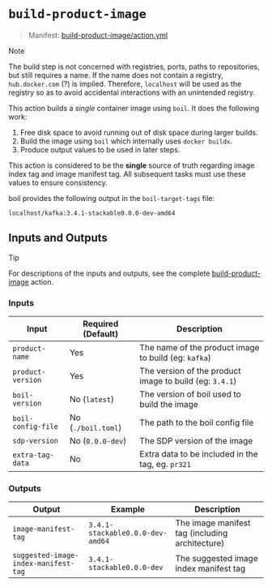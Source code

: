 # `build-product-image`

> Manifest: [build-product-image/action.yml][build-product-image]

<!-- markdownlint-disable-next-line MD028 -->
> [!NOTE]
> The build step is not concerned with registries, ports, paths to repositories, but still requires
> a name. If the name does not contain a registry, `hub.docker.com` (?) is implied. Therefore,
> `localhost` will be used as the registry so as to avoid accidental interactions with an unintended
> registry.

This action builds a *single* container image using `boil`. It does the following work:

1. Free disk space to avoid running out of disk space during larger builds.
2. Build the image using `boil` which internally uses `docker buildx`.
3. Produce output values to be used in later steps.

This action is considered to be the **single** source of truth regarding image index tag and image
manifest tag. All subsequent tasks must use these values to ensure consistency.

boil provides the following output in the `boil-target-tags` file:

```plain
localhost/kafka:3.4.1-stackable0.0.0-dev-amd64
```

## Inputs and Outputs

> [!TIP]
> For descriptions of the inputs and outputs, see the complete [build-product-image] action.

### Inputs

| Input              | Required (Default) | Description                                             |
| ------------------ | ------------------ | ------------------------------------------------------- |
| `product-name`     | Yes                | The name of the product image to build (eg: `kafka`)    |
| `product-version`  | Yes                | The version of the product image to build (eg: `3.4.1`) |
| `boil-version`     | No (`latest`)      | The version of boil used to build the image             |
| `boil-config-file` | No (`./boil.toml`) | The path to the boil config file                        |
| `sdp-version`      | No (`0.0.0-dev`)   | The SDP version of the image                            |
| `extra-tag-data`   | No                 | Extra data to be included in the tag, eg. `pr321`       |

### Outputs

| Output                               | Example                          | Description                                     |
| ------------------------------------ | -------------------------------- | ----------------------------------------------- |
| `image-manifest-tag`                 | `3.4.1-stackable0.0.0-dev-amd64` | The image manifest tag (including architecture) |
| `suggested-image-index-manifest-tag` | `3.4.1-stackable0.0.0-dev`       | The suggested image index manifest tag          |

[build-product-image]: ./action.yaml
